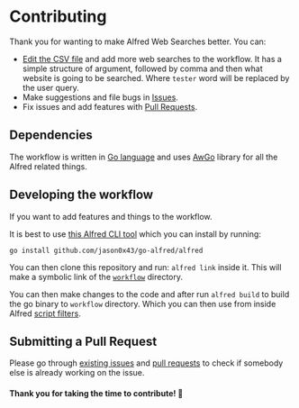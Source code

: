# Contributing
Thank you for wanting to make Alfred Web Searches better. You can:
- [Edit the CSV file](../../edit/master/workflow/websites.md) and add more web searches to the workflow. It has a simple structure of argument, followed by comma and then what website is going to be searched. Where `tester` word will be replaced by the user query.
- Make suggestions and file bugs in [Issues](../../issues/).
- Fix issues and add features with [Pull Requests](../../pulls/).

## Dependencies
The workflow is written in [Go language](https://golang.org/) and uses [AwGo](https://github.com/deanishe/awgo) library for all the Alfred related things.

## Developing the workflow
If you want to add features and things to the workflow.

It is best to use [this Alfred CLI tool](https://godoc.org/github.com/jason0x43/go-alfred/alfred) which you can install by running:

`go install github.com/jason0x43/go-alfred/alfred`

You can then clone this repository and run: `alfred link` inside it. This will make a symbolic link of the [`workflow`](workflow) directory.

You can then make changes to the code and after run `alfred build` to build the go binary to `workflow` directory. Which you can then use from inside Alfred [script filters](https://www.alfredapp.com/help/workflows/inputs/script-filter/).

## Submitting a Pull Request
Please go through [existing issues](../../issues/) and [pull requests](../../pulls/) to check if somebody else is already working on the issue.

#### Thank you for taking the time to contribute! 💜